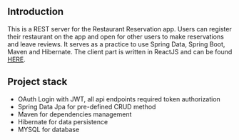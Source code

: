## Introduction
This is a REST server for the Restaurant Reservation app. Users can register their restaurant on the app and open for other users to make reservations and leave reviews.
It serves as a practice to use Spring Data, Spring Boot, Maven and Hibernate. The client part is written in ReactJS and can be found [HERE](https://github.com/fionactc/restaurant_reservation_react). 


## Project stack
- OAuth Login with JWT, all api endpoints required token authorization
- Spring Data Jpa for pre-defined CRUD method
- Maven for dependencies management
- Hibernate for data persistence
- MYSQL for database
